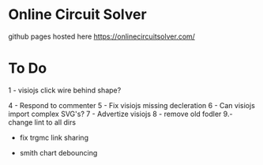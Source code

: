 # Online Circuit Solver

github pages hosted here
https://onlinecircuitsolver.com/


# To Do
1 - visiojs click wire behind shape?
<!-- 2 - the algebrite crash case -->
<!-- 3 - add some self testing -->
4 - Respond to commenter
5 - Fix visiojs missing decleration
6 - Can visiojs import complex SVG's?
7 - Advertize visiojs
8 - remove old fodler
9.- change lint to all dirs

- fix trgmc link sharing

- smith chart debouncing